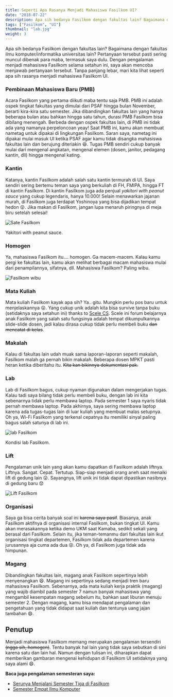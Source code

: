 ```yaml
---
title: Seperti Apa Rasanya Menjadi Mahasiswa Fasilkom UI?
date: "2018-07-22"
description: Apa sih bedanya Fasilkom dengan fakultas lain? Bagaimana dengan fakultas ilmu komputer/informatika universitas lain? Temukan jawabannya di sini.
tags: ["Fasilkom", "UI"]
thumbnail: "lab.jpg"
weight: 3
---
```


Apa sih bedanya Fasilkom dengan fakultas lain? Bagaimana dengan fakultas ilmu komputer/informatika universitas lain? Pertanyaan tersebut pasti sering muncul dibenak para maba, termasuk saya dulu. Dengan pengalaman menjadi mahasiswa Fasilkom selama setahun ini, saya akan mencoba menjawab pertanyaan tersebut. Tanpa panjang lebar, mari kita lihat seperti apa sih rasanya menjadi mahasiswa Fasilkom UI.

### Pembinaan Mahasiswa Baru (PMB)
Acara Fasilkom yang pertama diikuti maba tentu saja PMB. PMB ini adalah ospek tingkat fakultas yang dimulai dari PSAF hingga bulan November, berarti kira-kira satu semester. Jika dibandingkan fakultas lain yang hanya beberapa bulan atau bahkan hingga satu tahun, durasi PMB Fasilkom bisa dibilang menengah. Berbeda dengan ospek fakultas lain, di PMB ini tidak ada yang namanya perpeloncoan yeay! Saat PMB ini, kamu akan membuat nametag untuk dipakai di lingkungan Fasilkom. Saran saya, nametag ini dipakai mulai masuk UI ketika PSAF agar kamu tidak disangka mahasiswa fakultas lain dan berujung diteriakin 😆. Tugas PMB sendiri cukup banyak mulai dari mengenal angkatan, mengenal elemen (dosen, janitor, pedagang kantin, dll) hingga mengenal kating.

### Kantin
Katanya, kantin Fasilkom adalah salah satu kantin termurah di UI. Saya sendiri sering bertemu teman saya yang berkuliah di FH, FMIPA, hingga FT di kantin Fasilkom. Di kantin Fasilkom juga ada penjual *yakitori with peanut sauce* yang cukup legendaris, hanya 10.000! Selain menawarkan jajanan murah, di Fasilkom juga terdapat Yoshinoya yang bisa dijadikan tempat hedon 😜. Jika makan di Fasilkom, jangan lupa menaruh piringnya di meja biru setelah selesai!

![Sate Fasilkom](sate.png)
<figcaption class="img-caption">Yakitori with peanut sauce.</figcaption>

### Homogen
Ya, mahasiswa Fasilkom itu.... homogen. Ga macem-macem. Kalau kamu pergi ke fakultas lain, kamu akan melihat berbagai macam mahasiswa mulai dari penampilannya, sifatnya, dll. Mahasiswa Fasilkom? Paling wibu.

<div class="img-potrait">
  <img src="meme/wibu.jpg" alt="Fasilkom wibu" />
</div>

### Mata Kuliah
Mata kuliah Fasilkom kayak apa sih? Ya.. gitu. Mungkin perlu pos baru untuk menjelaskannya 😜. Yang cukup unik adalah kita bisa survive tanpa buku (setidaknya saya setahun ini) thanks to [Scele CS](https://scele.cs.ui.ac.id). Scele ini forum belajarnya anak Fasilkom yang salah satu fungsinya adalah tempat dikumpulkannya slide-slide dosen, jadi kalau dirasa cukup tidak perlu membeli buku ~~dan mencatat di kelas~~.

### Makalah
Kalau di fakultas lain udah muak sama laporan-laporan seperti makalah, Fasilkom malah ga pernah bikin makalah. Beberapa dosen MPKT pasti heran ketika diberitahu itu. ~~Kita kan bikinnya dokumentasi pak.~~

### Lab
Lab di Fasilkom bagus, cukup nyaman digunakan dalam mengerjakan tugas. Kalau tadi saya bilang tidak perlu membeli buku, dengan lab ini kita sebenarnya tidak perlu membawa laptop. Pada semester 1 saya nyaris tidak pernah membawa laptop. Pada akhirnya, saya sering membawa laptop karena ada tugas-tugas lain di luar kuliah yang membuat malas setupnya. Oh ya, Wi-Fi Fasilkom yang terkenal cepatnya itu memiliki sinyal paling bagus salah satunya di lab ini.

![lab Fasilkom](lab.jpg)
<figcaption class="img-caption">Kondisi lab Fasilkom.</figcaption>

### Lift
Pengalaman unik lain yang akan kamu dapatkan di Fasilkom adalah liftnya. Liftnya. Sangat. Cepat. Tertutup. Siap-siap menjadi orang aneh saat menaiki lift di gedung lain 😜. Sayangnya, lift unik ini tidak dapat dipastikan nasibnya di gedung baru 😟

<div class="img-potrait">
  <img src="lift.jpg" alt="Lift Fasilkom" />
</div>

### Organisasi
Saya ga bisa cerita banyak soal ini ~~karena saya pasif~~. Biasanya, anak Fasilkom aktifnya di organisasi internal Fasilkom, bukan tingkat UI. Kamu akan merasakannya ketika demo UKM saat Kamaba, sedikit sekali yang berasal dari Fasilkom. Selain itu, jika teman-temanmu dari fakultas lain ikut organisasi tingkat departemen, Fasilkom tidak ada departemen karena jurusannya aja cuma ada dua 😜. Oh ya, di Fasilkom juga tidak ada himpunan.

### Magang
Dibandingkan fakultas lain, magang anak Fasilkom sepertinya lebih menyenangkan 😆. Magang ini sepertinya sedang menjadi tren baru mahasiswa Fasilkom. Sebenarnya, ada mata kuliah kerja praktik (magang) yang wajib diambil pada semester 7 namun banyak mahasiswa yang mengambil kesempatan magang sebelum itu, bahkan saat liburan menuju semester 2. Dengan magang, kamu bisa mendapat pengalaman dan pengetahuan yang tidak didapat saat kuliah dan tentunya uang jajan tambahan 😄.

## Penutup
Menjadi mahasiswa Fasilkom memang merupakan pengalaman tersendiri ~~(ngga sih, homogen)~~. Tentu banyak hal lain yang tidak saya sebutkan di sini karena satu dan lain hal. Namun dengan tulisan ini, diharapkan dapat memberikan gambaran mengenai kehidupan di Fasilkom UI setidaknya yang saya alami 😄.

**Baca juga pengalaman semesteran saya:**
- [Serunya Menjalani Semester Tiga di Fasilkom](/blog/semester-tiga-fasilkom/)
- [Semester Empat Ilmu Komputer](/blog/semester-empat-fasilkom/)
